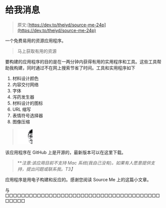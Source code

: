 # 给我消息

> 原文:[https://dev.to/theiyd/source-me-24p](https://dev.to/theiyd/source-me-24p)

一个免费易用的资源应用程序。

> 马上获取有用的资源

要构建的应用程序的目的是在一两分钟内获得有用的实用程序和工具。这些工具帮助我构建，同时通过不在网上搜索节省了时间。工具和实用程序如下

1.  材料设计颜色
2.  内容交付网络
3.  字体
4.  泻药发生器
5.  材料设计的图标
6.  URL 缩写
7.  表情符号选择器
8.  图像压缩

> ![Idrees profile image](img/78e0bc51bb44c1355502d26c59196351.png)

该应用程序在 GitHub 上是开源的，最新版本可以在这里下载。

> ***注意:该应用目前不支持 Mac 系统(我自己没有)。如果有人愿意提供支持，提出问题或联系我。*T3】**

应用程序是用电子构建和反应的。感谢您阅读 Source Me 上的这篇小文章。

与□□□□□□□□□□□□□□□□□□□□□□□□□□□□□□□□□□□□□□□□□□□□